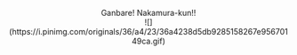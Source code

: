 
<p align="center">
Ganbare! Nakamura-kun!!
  <br>
![](https://i.pinimg.com/originals/36/a4/23/36a4238d5db9285158267e95670149ca.gif)








<!--
**deathdelivery/deathdelivery** is a ✨ _special_ ✨ repository because its `README.md` (this file) appears on your GitHub profile.

Here are some ideas to get you started:

- 🔭 I’m currently working on ...
- 🌱 I’m currently learning ...
- 👯 I’m looking to collaborate on ...
- 🤔 I’m looking for help with ...
- 💬 Ask me about ...
- 📫 How to reach me: ...
- 😄 Pronouns: ...
- ⚡ Fun fact: ...
-->
